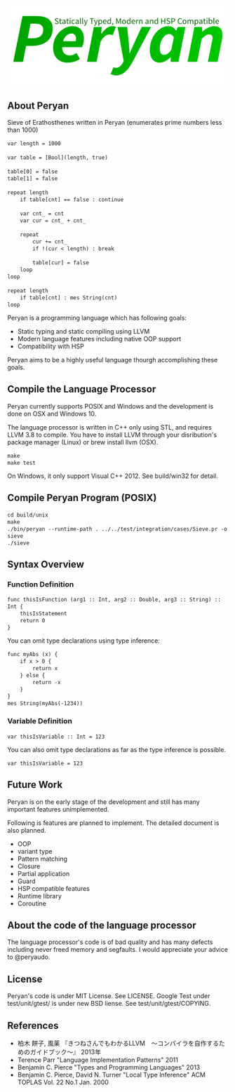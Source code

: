 ![Peryan Logo](./peryan.png)

## About Peryan

Sieve of Erathosthenes written in Peryan (enumerates prime numbers less than 1000)

    var length = 1000
    
    var table = [Bool](length, true)
    
    table[0] = false
    table[1] = false
    
    repeat length
    	if table[cnt] == false : continue
    
    	var cnt_ = cnt
    	var cur = cnt_ + cnt_
    
    	repeat
    		cur += cnt_
    		if !(cur < length) : break
    
    		table[cur] = false
    	loop
    loop
    
    repeat length
    	if table[cnt] : mes String(cnt)
    loop

Peryan is a programming language which has following goals:

* Static typing and static compiling using LLVM
* Modern language features including native OOP support
* Compatibility with HSP

Peryan aims to be a highly useful language thourgh accomplishing these goals.

## Compile the Language Processor

Peryan currently supports POSIX and Windows and the development is done on OSX and Windows 10.

The language processor is written in C++ only using STL, and requires LLVM 3.8 to compile.
You have to install LLVM through your disribution's package manager (Linux) or brew install llvm (OSX).

    make
    make test

On Windows, it only support Visual C++ 2012. See build/win32 for detail.

## Compile Peryan Program (POSIX)

    cd build/unix
    make
    ./bin/peryan --runtime-path . ../../test/integration/cases/Sieve.pr -o sieve
    ./sieve

## Syntax Overview

### Function Definition

    func thisIsFunction (arg1 :: Int, arg2 :: Double, arg3 :: String) :: Int {
    	thisIsStatement
    	return 0
    }

You can omit type declarations using type inference:

    func myAbs (x) {
    	if x > 0 {
    		return x
    	} else {
    		return -x
    	}
    }
    mes String(myAbs(-1234))

### Variable Definition

    var thisIsVariable :: Int = 123

You can also omit type declarations as far as the type inference is possible.

    var thisIsVariable = 123

## Future Work

Peryan is on the early stage of the development and still has many important features unimplemented.

Following is features are planned to implement. The detailed document is also planned.

* OOP
* variant type
* Pattern matching
* Closure
* Partial application
* Guard
* HSP compatible features
* Runtime library
* Coroutine

## About the code of the language processor

The language processor's code is of bad quality and has many defects including never freed memory and segfaults.
I would appreciate your advice to @peryaudo.

## License

Peryan's code is under MIT License. See LICENSE.
Google Test under test/unit/gtest/ is under new BSD liense. See test/unit/gtest/COPYING.

## References

* 柏木 餅子, 風薬 『きつねさんでもわかるLLVM　〜コンパイラを自作するためのガイドブック〜』 2013年
* Terence Parr "Language Implementation Patterns" 2011
* Benjamin C. Pierce "Types and Programming Languages" 2013
* Benjamin C. Pierce, David N. Turner "Local Type Inference" ACM TOPLAS Vol. 22 No.1 Jan. 2000


